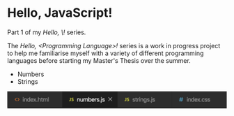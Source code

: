 <h1> Hello, JavaScript!</h1>
Part 1 of my <i>Hello, \<Programming Language\>!</i> series.

The <i>Hello, \<Programming Language\>!</i> series is a work in progress project to help me familiarise myself with a variety of different programming languages before starting my Master's Thesis over the summer. 


<ul>
  <li>Numbers</li>
  <li>Strings</li>
</ul>

<img src="images/readme_images/JS_screenshot1.png">
